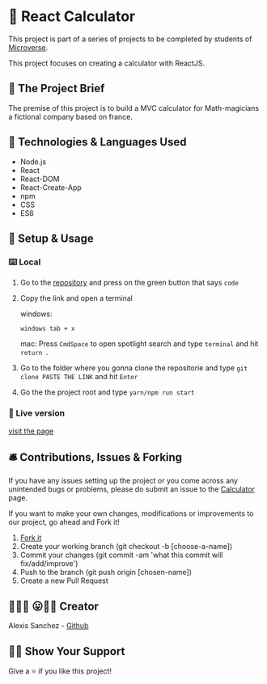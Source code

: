 # 🧮 React Calculator

This project is part of a series of projects to be completed by students of [Microverse](https://www.microverse.org/).

This project focuses on creating a calculator with ReactJS.

## 🧮 The Project Brief

The premise of this project is to build a MVC calculator for Math-magicians a fictional company based on france.

## 🧬 Technologies & Languages Used

- Node.js
- React
- React-DOM
- React-Create-App
- npm
- CSS
- ES6

## 🔰 Setup & Usage

### ⌨️ Local 

1. Go to the [repository](https://github.com/Psiale/react-calculator) and press on the green button that says ```code```
2. Copy the link and open a terminal 

    windows:

    ```windows tab + x ```

    mac: Press ```CmdSpace``` to open spotlight search and type ```terminal``` and hit ```return ```.


3. Go to the folder where you gonna clone the repositorie and type ```git clone PASTE THE LINK``` and hit ```Enter ```

4. Go the the project root and type ``` yarn/npm run start ```

### 🚀 Live version
[visit the page](https://psiale-react-calculator.herokuapp.com)



## 🛎️ Contributions, Issues & Forking

If you have any issues setting up the project or you come across any unintended bugs or problems, please do submit an issue to the [Calculator](https://github.com/Psiale/react-calculator/issues) page.

If you want to make your own changes, modifications or improvements to our project, go ahead and Fork it!
1. [Fork it](https://github.com/Psiale/react-calculator/fork)
2. Create your working branch (git checkout -b [choose-a-name])
3. Commit your changes (git commit -am 'what this commit will fix/add/improve')
4. Push to the branch (git push origin [chosen-name])
5. Create a new Pull Request

## 🤟🏽😄 😛🤙🏾  Creator

Alexis Sanchez - [Github](https://github.com/Psiale)

## 🙌🏾 Show Your Support

Give a ⭐️ if you like this project!
